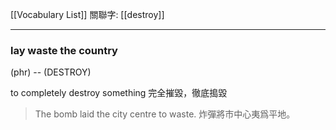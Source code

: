 [[Vocabulary List]]
關聯字: [[destroy]]

---

### lay waste the country
(phr) --  (DESTROY) 

to completely destroy something 
完全摧毀，徹底搗毀 

>The bomb laid the city centre to waste. 
>炸彈將市中心夷爲平地。